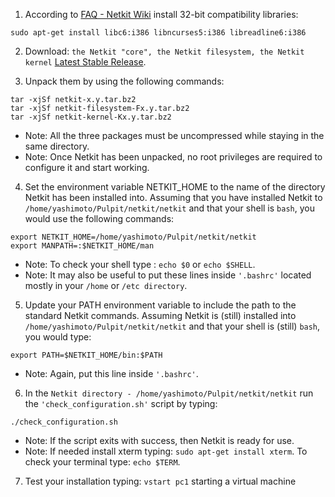1. According to [FAQ - Netkit Wiki](http://wiki.netkit.org/index.php/FAQ#On_every_attempt_to_start_a_virtual_machine_I_get_the_error:_.22Can.27t_execvp_some_path.2Fkernel.2Fnetkit-kernel:_No_such_file_or_directory.22._But_the_kernel_file_is_there.21_What_is_going_wrong.3F) install 32-bit compatibility libraries:

```
sudo apt-get install libc6:i386 libncurses5:i386 libreadline6:i386
```

2. Download: ```the Netkit "core", the Netkit filesystem, the Netkit kernel``` [Latest Stable Release](http://wiki.netkit.org/index.php/Download_Official#Latest_Stable_Release).

3. Unpack them by using the following commands:

```
tar -xjSf netkit-x.y.tar.bz2
tar -xjSf netkit-filesystem-Fx.y.tar.bz2
tar -xjSf netkit-kernel-Kx.y.tar.bz2
```
+ Note: All the three packages must be uncompressed while staying in the same directory.
+ Note: Once Netkit has been unpacked, no root privileges are required to configure it and start working.

4. Set the environment variable NETKIT_HOME to the name of the directory Netkit has been installed into. Assuming that you have installed Netkit to ```/home/yashimoto/Pulpit/netkit/netkit``` and that your shell is ```bash```, you would use the following commands:
```
export NETKIT_HOME=/home/yashimoto/Pulpit/netkit/netkit
export MANPATH=:$NETKIT_HOME/man
```
+ Note: To check your shell type : ```echo $0``` or ```echo $SHELL```.
+ Note: It may also be useful to put these lines inside ```'.bashrc'``` located mostly in your ```/home``` or ```/etc directory```.

5. Update your PATH environment variable to include the path to the standard Netkit commands. Assuming Netkit is (still) installed into ```/home/yashimoto/Pulpit/netkit/netkit``` and that your shell is (still) ```bash```, you would type:
```
export PATH=$NETKIT_HOME/bin:$PATH
```
+ Note: Again, put this line inside ```'.bashrc'```.

6. In the ```Netkit directory - /home/yashimoto/Pulpit/netkit/netkit``` run the ```'check_configuration.sh'``` script by typing:
```
./check_configuration.sh
```
+ Note: If the script exits with success, then Netkit is ready for use.
+ Note: If needed install xterm typing: ```sudo apt-get install xterm```. To check your terminal type: ```echo $TERM```.

7. Test your installation typing:
```vstart pc1``` starting a virtual machine
